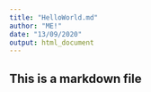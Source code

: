 ```yaml
---
title: "HelloWorld.md"
author: "ME!"
date: "13/09/2020"
output: html_document
---
```

## This is a markdown file
